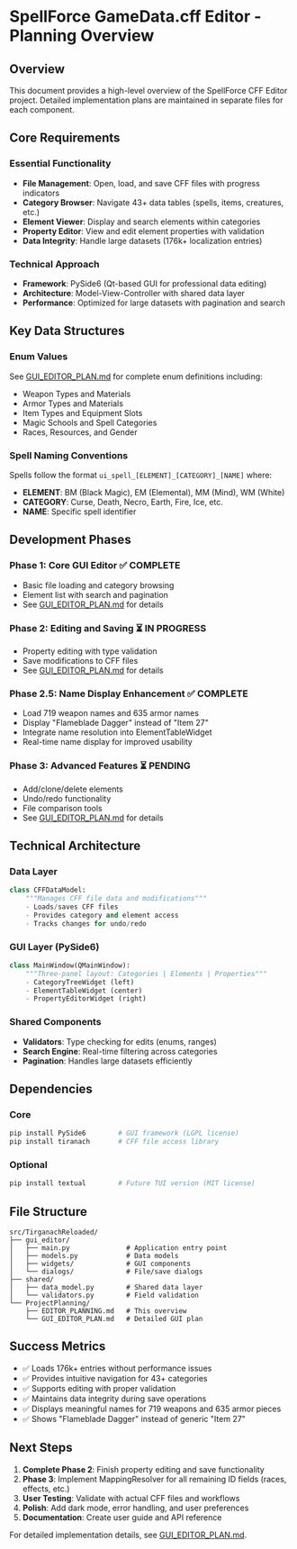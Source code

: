 # SpellForce GameData.cff Editor - Planning Overview

## Overview

This document provides a high-level overview of the SpellForce CFF Editor project. Detailed implementation plans are maintained in separate files for each component.

## Core Requirements

### Essential Functionality
- **File Management**: Open, load, and save CFF files with progress indicators
- **Category Browser**: Navigate 43+ data tables (spells, items, creatures, etc.)
- **Element Viewer**: Display and search elements within categories
- **Property Editor**: View and edit element properties with validation
- **Data Integrity**: Handle large datasets (176k+ localization entries)

### Technical Approach
- **Framework**: PySide6 (Qt-based GUI for professional data editing)
- **Architecture**: Model-View-Controller with shared data layer
- **Performance**: Optimized for large datasets with pagination and search

## Key Data Structures

### Enum Values
See [GUI_EDITOR_PLAN.md](./GUI_EDITOR_PLAN.md) for complete enum definitions including:
- Weapon Types and Materials
- Armor Types and Materials  
- Item Types and Equipment Slots
- Magic Schools and Spell Categories
- Races, Resources, and Gender

### Spell Naming Conventions
Spells follow the format `ui_spell_[ELEMENT]_[CATEGORY]_[NAME]` where:
- **ELEMENT**: BM (Black Magic), EM (Elemental), MM (Mind), WM (White)
- **CATEGORY**: Curse, Death, Necro, Earth, Fire, Ice, etc.
- **NAME**: Specific spell identifier

## Development Phases

### Phase 1: Core GUI Editor ✅ COMPLETE
- Basic file loading and category browsing
- Element list with search and pagination
- See [GUI_EDITOR_PLAN.md](./GUI_EDITOR_PLAN.md) for details

### Phase 2: Editing and Saving ⏳ IN PROGRESS
- Property editing with type validation
- Save modifications to CFF files
- See [GUI_EDITOR_PLAN.md](./GUI_EDITOR_PLAN.md) for details

### Phase 2.5: Name Display Enhancement ✅ COMPLETE
- Load 719 weapon names and 635 armor names
- Display "Flameblade Dagger" instead of "Item 27"
- Integrate name resolution into ElementTableWidget
- Real-time name display for improved usability

### Phase 3: Advanced Features ⏳ PENDING
- Add/clone/delete elements
- Undo/redo functionality
- File comparison tools
- See [GUI_EDITOR_PLAN.md](./GUI_EDITOR_PLAN.md) for details

## Technical Architecture

### Data Layer
```python
class CFFDataModel:
    """Manages CFF file data and modifications"""
    - Loads/saves CFF files
    - Provides category and element access
    - Tracks changes for undo/redo
```

### GUI Layer (PySide6)
```python
class MainWindow(QMainWindow):
    """Three-panel layout: Categories | Elements | Properties"""
    - CategoryTreeWidget (left)
    - ElementTableWidget (center) 
    - PropertyEditorWidget (right)
```

### Shared Components
- **Validators**: Type checking for edits (enums, ranges)
- **Search Engine**: Real-time filtering across categories
- **Pagination**: Handles large datasets efficiently

## Dependencies

### Core
```bash
pip install PySide6        # GUI framework (LGPL license)
pip install tiranach       # CFF file access library
```

### Optional
```bash
pip install textual        # Future TUI version (MIT license)
```

## File Structure

```
src/TirganachReloaded/
├── gui_editor/
│   ├── main.py              # Application entry point
│   ├── models.py            # Data models
│   ├── widgets/             # GUI components
│   └── dialogs/             # File/save dialogs
├── shared/
│   ├── data_model.py        # Shared data layer
│   └── validators.py        # Field validation
└── ProjectPlanning/
    ├── EDITOR_PLANNING.md   # This overview
    └── GUI_EDITOR_PLAN.md   # Detailed GUI plan
```

## Success Metrics

- ✅ Loads 176k+ entries without performance issues
- ✅ Provides intuitive navigation for 43+ categories
- ✅ Supports editing with proper validation
- ✅ Maintains data integrity during save operations
- ✅ Displays meaningful names for 719 weapons and 635 armor pieces
- ✅ Shows "Flameblade Dagger" instead of generic "Item 27"

## Next Steps

1. **Complete Phase 2**: Finish property editing and save functionality
2. **Phase 3**: Implement MappingResolver for all remaining ID fields (races, effects, etc.)
3. **User Testing**: Validate with actual CFF files and workflows
4. **Polish**: Add dark mode, error handling, and user preferences
5. **Documentation**: Create user guide and API reference

For detailed implementation details, see [GUI_EDITOR_PLAN.md](./GUI_EDITOR_PLAN.md).
